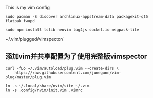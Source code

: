 This is my vim config

`sudo pacman -S discover archlinux-appstream-data packagekit-qt5 flatpak fwupd`

`sudo npm install tslib neovim log4js socket.io msgpack-lite`


~/.vim/plugged/vimspector/

## 添加vim并共享配置为了使用完整版vimspector

```
curl -fLo ~/.vim/autoload/plug.vim --create-dirs \
    https://raw.githubusercontent.com/junegunn/vim-plug/master/plug.vim

ln -s ~/.local/share/nvim/site ~/.vim
ln -s .config/nvim/init.vim .vimrc
```
